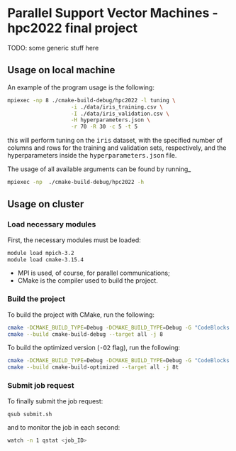 # Parallel Support Vector Machines - hpc2022 final project

TODO: some generic stuff here


## Usage on local machine

An example of the program usage is the following:

```bash
mpiexec -np 8 ./cmake-build-debug/hpc2022 -l tuning \
                    -i ./data/iris_training.csv \
                    -I ./data/iris_validation.csv \
                    -H hyperparameters.json \
                    -r 70 -R 30 -c 5 -t 5
```

this will perform tuning on the <tt>iris</tt> dataset, with the specified number of columns and rows for the training
and validation sets, respectively, and the hyperparameters inside the <tt>hyperparameters.json</tt> file. 

The usage of all available arguments can be found by running_
    
```bash
mpiexec -np  ./cmake-build-debug/hpc2022 -h
```

## Usage on cluster

### Load necessary modules

First, the necessary modules must be loaded:

```bash
module load mpich-3.2
module load cmake-3.15.4
```

- MPI is used, of course, for parallel communications;
- CMake is the compiler used to build the project.

### Build the project

To build the project with CMake, run the following:

```bash
cmake -DCMAKE_BUILD_TYPE=Debug -DCMAKE_BUILD_TYPE=Debug -G "CodeBlocks - Unix Makefiles" -S ./ -B ./cmake-build-debug
cmake --build cmake-build-debug --target all -j 8
```

To build the optimized version (<tt>-O2</tt> flag), run the following:

```bash
cmake -DCMAKE_BUILD_TYPE=Debug -DCMAKE_BUILD_TYPE=Debug -G "CodeBlocks - Unix Makefiles" -DCMAKE_CXX_FLAGS="-O2" -S ./ -B ./cmake-build-optimized
cmake --build cmake-build-optimized --target all -j 8t
```

### Submit job request

To finally submit the job request:

```bash
qsub submit.sh
```

and to monitor the job in each second:

```bash
watch -n 1 qstat <job_ID>
```